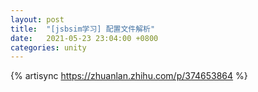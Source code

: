 ```yaml
---
layout: post
title:  "[jsbsim学习] 配置文件解析"
date:   2021-05-23 23:04:00 +0800
categories: unity
---
```

{% artisync https://zhuanlan.zhihu.com/p/374653864 %}
